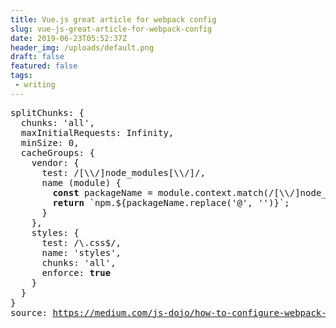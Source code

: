 ```yaml
---
title: Vue.js great article for webpack config
slug: vue-js-great-article-for-webpack-config
date: 2019-06-23T05:52:37Z
header_img: /uploads/default.png
draft: false
featured: false
tags:
 - writing
---
```

<!-- wp:preformatted -->
<pre class="wp-block-preformatted">splitChunks: {<br>  chunks: 'all',<br>  maxInitialRequests: Infinity,<br>  minSize: 0,<br>  cacheGroups: {<br>    vendor: {<br>      test: /[\\/]node_modules[\\/]/,<br>      name (module) {<br>        <strong>const </strong>packageName = module.context.match(/[\\/]node_modules[\\/](.*?)([\\/]|$)/)[1];<br>        <strong>return </strong>`npm.${packageName.replace('@', '')}`;<br>      }<br>    },<br>    styles: {<br>      test: /\.css$/,<br>      name: 'styles',<br>      chunks: 'all',<br>      enforce: <strong>true<br>    </strong>}<br>  }<br>}<br>source: <a href="https://medium.com/js-dojo/how-to-configure-webpack-4-with-vuejs-a-complete-guide-209e943c4772">https://medium.com/js-dojo/how-to-configure-webpack-4-with-vuejs-a-complete-guide-209e943c4772</a></pre>
<!-- /wp:preformatted -->